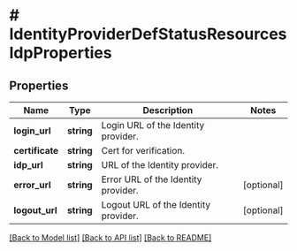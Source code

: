 # # IdentityProviderDefStatusResourcesIdpProperties

## Properties

Name | Type | Description | Notes
------------ | ------------- | ------------- | -------------
**login_url** | **string** | Login URL of the Identity provider. |
**certificate** | **string** | Cert for verification. |
**idp_url** | **string** | URL of the Identity provider. |
**error_url** | **string** | Error URL of the Identity provider. | [optional]
**logout_url** | **string** | Logout URL of the Identity provider. | [optional]

[[Back to Model list]](../../README.md#models) [[Back to API list]](../../README.md#endpoints) [[Back to README]](../../README.md)
